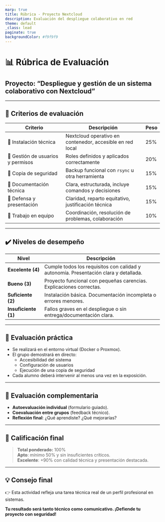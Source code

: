 ```yaml
---
marp: true
title: Rúbrica - Proyecto Nextcloud
description: Evaluación del despliegue colaborativo en red
theme: default
_class: lead
paginate: true
backgroundColor: #f9f9f9
---
```


# 📊 Rúbrica de Evaluación  
## Proyecto: “Despliegue y gestión de un sistema colaborativo con Nextcloud”

---

## 🧾 Criterios de evaluación

| Criterio | Descripción | Peso |
|---------|-------------|------|
| 🔧 Instalación técnica | Nextcloud operativo en contenedor, accesible en red local | 25% |
| 👥 Gestión de usuarios y permisos | Roles definidos y aplicados correctamente | 20% |
| 💾 Copia de seguridad | Backup funcional con `rsync` u otra herramienta | 15% |
| 📄 Documentación técnica | Clara, estructurada, incluye comandos y decisiones | 15% |
| 🎤 Defensa y presentación | Claridad, reparto equitativo, justificación técnica | 15% |
| 🤝 Trabajo en equipo | Coordinación, resolución de problemas, colaboración | 10% |

---

## ✔️ Niveles de desempeño

| Nivel | Descripción |
|-------|-------------|
| **Excelente (4)** | Cumple todos los requisitos con calidad y autonomía. Presentación clara y detallada. |
| **Bueno (3)** | Proyecto funcional con pequeñas carencias. Explicaciones correctas. |
| **Suficiente (2)** | Instalación básica. Documentación incompleta o errores menores. |
| **Insuficiente (1)** | Fallos graves en el despliegue o sin entrega/documentación clara. |

---

## 🧪 Evaluación práctica

- Se realizará en el entorno virtual (Docker o Proxmox).
- El grupo demostrará en directo:
  - Accesibilidad del sistema
  - Configuración de usuarios
  - Ejecución de una copia de seguridad
- Cada alumno deberá intervenir al menos una vez en la exposición.

---

## 🧠 Evaluación complementaria

- **Autoevaluación individual** (formulario guiado).
- **Coevaluación entre grupos** (feedback técnico).
- **Reflexión final**: ¿Qué aprendiste? ¿Qué mejorarías?

---

## 🏁 Calificación final

> **Total ponderado:** 100%  
> **Apto**: mínimo 50% y sin insuficientes críticos.  
> **Excelente**: +90% con calidad técnica y presentación destacada.

---

## 💡 Consejo final

👉 Esta actividad refleja una tarea técnica real de un perfil profesional en sistemas.

**Tu resultado será tanto técnico como comunicativo. ¡Defiende tu proyecto con seguridad!**
